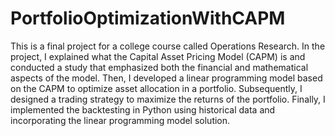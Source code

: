 # PortfolioOptimizationWithCAPM

This is a final project for a college course called Operations Research. In the project, I explained what the Capital Asset Pricing Model (CAPM) is and conducted a study that emphasized both the financial and mathematical aspects of the model. Then, I developed a linear programming model based on the CAPM to optimize asset allocation in a portfolio. Subsequently, I designed a trading strategy to maximize the returns of the portfolio. Finally, I implemented the backtesting in Python using historical data and incorporating the linear programming model solution.


